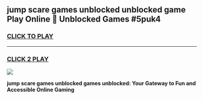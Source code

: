 
## jump scare games unblocked unblocked game Play Online 👋 Unblocked Games #5puk4
<h3>
<a href="https://premium.freeplayer.one?title=jump_scare_games_unblocked&ref=21F">CLICK TO PLAY</a></h3>
<hr>

<h3>
<a href="https://premium.freeplayer.one?title=jump_scare_games_unblocked&ref=21F">CLICK 2 PLAY</a>
  
</h3>

<a href="https://premium.freeplayer.one?title=jump_scare_games_unblocked&ref=21F/"><img src="https://clearcache.store/games.png"></a>


**jump scare games unblocked games unblocked: Your Gateway to Fun and Accessible Online Gaming**
